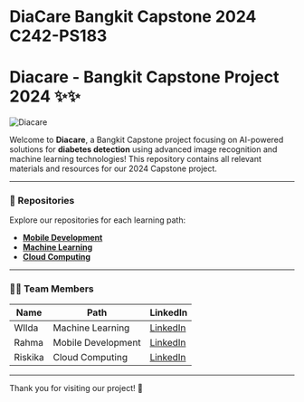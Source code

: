 # DiaCare Bangkit Capstone 2024 C242-PS183

# Diacare - Bangkit Capstone Project 2024 ✨✨

![Diacare](https://link-ke-gambar-anda.com/gambar.png)

Welcome to **Diacare**, a Bangkit Capstone project focusing on AI-powered solutions for **diabetes detection** using advanced image recognition and machine learning technologies! This repository contains all relevant materials and resources for our 2024 Capstone project.

---

### 📂 Repositories
Explore our repositories for each learning path:
- **[Mobile Development](https://github.com/wildarhmrskika/DiaCare_Bangkit_Capstone_2024_C242-PS183)**
- **[Machine Learning](https://github.com/wildarhmrskika/DiaCare_Bangkit_Capstone_2024_C242-PS183)**
- **[Cloud Computing](https://github.com/wildarhmrskika/DiaCare_Bangkit_Capstone_2024_C242-PS183)**

---

### 👩‍💻 Team Members
| Name                    | Path               | LinkedIn                                 |
|-------------------------|--------------------|------------------------------------------|
| WIlda   | Machine Learning   | [LinkedIn](https://linkedin.com/in/munifah) |
| Rahma     | Mobile Development | [LinkedIn](https://linkedin.com/in/firda) |
| Riskika         | Cloud Computing    | [LinkedIn](https://linkedin.com/in/ridwan) |

---

Thank you for visiting our project! 🚀

